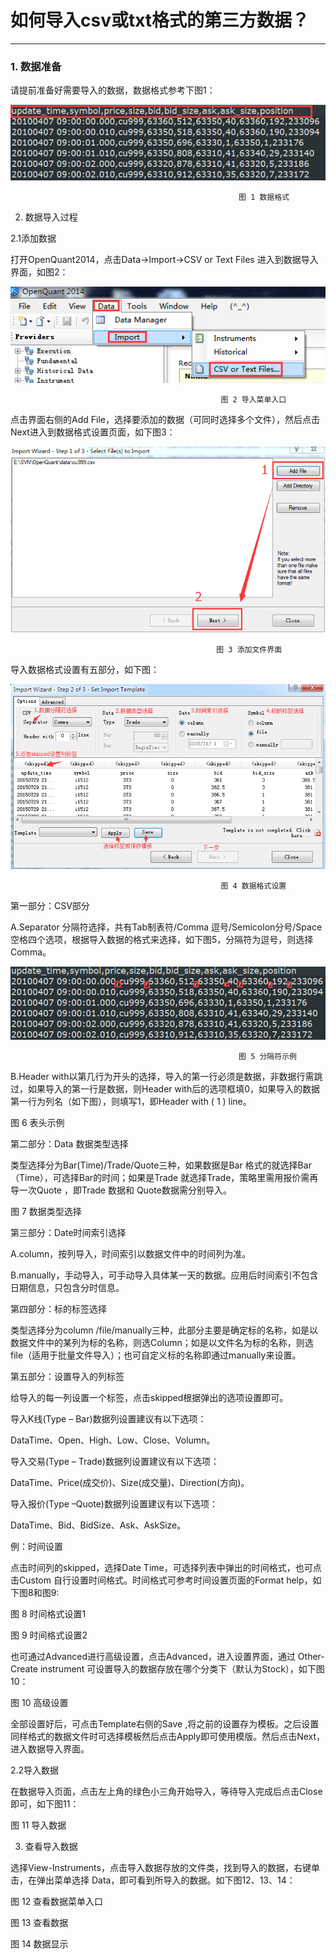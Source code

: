 # 如何导入csv或txt格式的第三方数据？

---

### 1. 数据准备

请提前准备好需要导入的数据，数据格式参考下图1：

![](/assets/42internal_market_data_csv01.png)

                                                       图 1 数据格式

2. 数据导入过程

2.1添加数据

打开OpenQuant2014，点击Data-&gt;Import-&gt;CSV or Text Files 进入到数据导入界面，如图2：

 
![](/assets/42internal_market_data_csv02.png)

                                                   图 2 导入菜单入口

点击界面右侧的Add File，选择要添加的数据（可同时选择多个文件），然后点击Next进入到数据格式设置页面，如下图3：

 
![](/assets/42internal_market_data_csv03.png)

                                                  图 3 添加文件界面

导入数据格式设置有五部分，如下图：

 
![](/assets/42internal_market_data_csv04.png)

                                                   图 4 数据格式设置

第一部分：CSV部分

A.Separator 分隔符选择，共有Tab制表符/Comma 逗号/Semicolon分号/Space空格四个选项，根据导入数据的格式来选择，如下图5，分隔符为逗号，则选择Comma。

 
![](/assets/42internal_market_data_csv05.png)

                                                       图 5 分隔符示例

B.Header with以第几行为开头的选择，导入的第一行必须是数据，非数据行需跳过，如果导入的第一行是数据，则Header with后的选项框填0，如果导入的数据第一行为列名（如下图），则填写1，即Header with \( 1 \) line。

 

图 6 表头示例	

第二部分：Data 数据类型选择 

类型选择分为Bar\(Time\)/Trade/Quote三种，如果数据是Bar 格式的就选择Bar（Time），可选择Bar的时间；如果是Trade 就选择Trade，策略里需用报价需再导一次Quote ，即Trade 数据和 Quote数据需分别导入。

 

图 7 数据类型选择

第三部分：Date时间索引选择

A.column，按列导入，时间索引以数据文件中的时间列为准。

B.manually，手动导入，可手动导入具体某一天的数据。应用后时间索引不包含日期信息，只包含分时信息。

第四部分：标的标签选择

类型选择分为column /file/manually三种，此部分主要是确定标的名称，如是以数据文件中的某列为标的名称，则选Column；如是以文件名为标的名称，则选file（适用于批量文件导入）；也可自定义标的名称即通过manually来设置。

第五部分：设置导入的列标签	

给导入的每一列设置一个标签，点击skipped根据弹出的选项设置即可。

导入K线\(Type – Bar\)数据列设置建议有以下选项：

DataTime、Open、High、Low、Close、Volumn。

导入交易\(Type – Trade\)数据列设置建议有以下选项：

DataTime、Price\(成交价\)、Size\(成交量\)、Direction\(方向\)。

导入报价\(Type –Quote\)数据列设置建议有以下选项：

DataTime、Bid、BidSize、Ask、AskSize。

例：时间设置

点击时间列的skipped，选择Date Time，可选择列表中弹出的时间格式，也可点击Custom 自行设置时间格式。时间格式可参考时间设置页面的Format help，如下图8和图9:

 

图 8 时间格式设置1



 

图 9 时间格式设置2

也可通过Advanced进行高级设置，点击Advanced，进入设置界面，通过 Other-Create instrument 可设置导入的数据存放在哪个分类下（默认为Stock），如下图10：

 

图 10 高级设置

全部设置好后，可点击Template右侧的Save ,将之前的设置存为模板。之后设置同样格式的数据文件时可选择模板然后点击Apply即可使用模版。然后点击Next，进入数据导入界面。

2.2导入数据

在数据导入页面，点击左上角的绿色小三角开始导入，等待导入完成后点击Close即可，如下图11：

 

图 11 导入数据



3. 查看导入数据

选择View-Instruments，点击导入数据存放的文件类，找到导入的数据，右键单击，在弹出菜单选择 Data，即可看到所导入的数据。如下图12、13、14：

 

图 12 查看数据菜单入口

 

图 13 查看数据

 

图 14 数据显示











